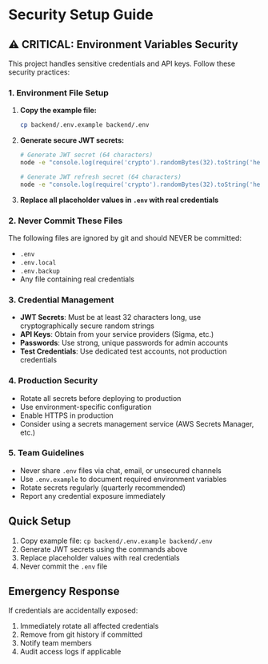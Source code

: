 # Security Setup Guide

## ⚠️ CRITICAL: Environment Variables Security

This project handles sensitive credentials and API keys. Follow these security practices:

### 1. Environment File Setup

1. **Copy the example file:**
   ```bash
   cp backend/.env.example backend/.env
   ```

2. **Generate secure JWT secrets:**
   ```bash
   # Generate JWT secret (64 characters)
   node -e "console.log(require('crypto').randomBytes(32).toString('hex'))"
   
   # Generate JWT refresh secret (64 characters)  
   node -e "console.log(require('crypto').randomBytes(32).toString('hex'))"
   ```

3. **Replace all placeholder values in `.env` with real credentials**

### 2. Never Commit These Files

The following files are ignored by git and should NEVER be committed:
- `.env`
- `.env.local`
- `.env.backup`
- Any file containing real credentials

### 3. Credential Management

- **JWT Secrets**: Must be at least 32 characters long, use cryptographically secure random strings
- **API Keys**: Obtain from your service providers (Sigma, etc.)
- **Passwords**: Use strong, unique passwords for admin accounts
- **Test Credentials**: Use dedicated test accounts, not production credentials

### 4. Production Security

- Rotate all secrets before deploying to production
- Use environment-specific configuration
- Enable HTTPS in production
- Consider using a secrets management service (AWS Secrets Manager, etc.)

### 5. Team Guidelines

- Never share `.env` files via chat, email, or unsecured channels
- Use `.env.example` to document required environment variables
- Rotate secrets regularly (quarterly recommended)
- Report any credential exposure immediately

## Quick Setup

1. Copy example file: `cp backend/.env.example backend/.env`
2. Generate JWT secrets using the commands above
3. Replace placeholder values with real credentials
4. Never commit the `.env` file

## Emergency Response

If credentials are accidentally exposed:
1. Immediately rotate all affected credentials
2. Remove from git history if committed
3. Notify team members
4. Audit access logs if applicable
